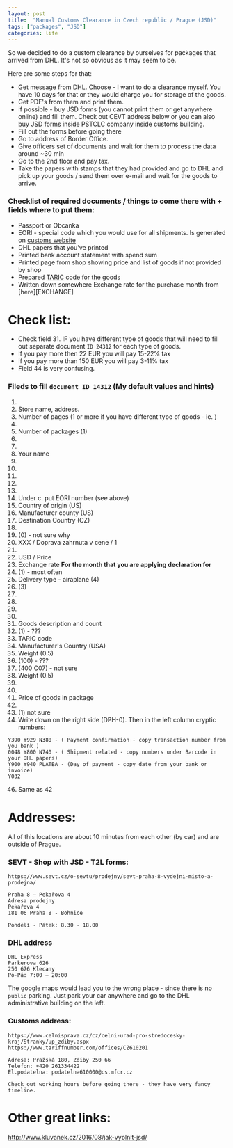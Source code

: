 ```yaml
---
layout: post
title:  "Manual Customs Clearance in Czech republic / Prague (JSD)"
tags: ["packages", "JSD"]
categories: life
---
```


So we decided to do a custom clearance by ourselves for packages that arrived from DHL.
It's not so obvious as it may seem to be.

Here are some steps for that:

* Get message from DHL. Choose - I want to do a clearance myself. You have 10 days for that or they would charge you for storage of the goods.
* Get PDF's from them and print them.
* If possible - buy JSD forms (you cannot print them or get anywhere online) and fill them. Check out CEVT address below or you can also buy JSD forms inside PSTCLC company inside customs building.
* Fill out the forms before going there
* Go to address of Border Office.
* Give officers set of documents and wait for them to process the data around ~30 min
* Go to the 2nd floor and pay tax.
* Take the papers with stamps that they had provided and go to DHL and pick up your goods / send them over e-mail and wait for the goods to arrive.

### Checklist of required documents / things to come there with + fields where to put them:
* Passport or Obcanka
* EORI - special code which you would use for all shipments. Is generated on [customs website][EORI]
* DHL papers that you've printed
* Printed bank account statement with spend sum
* Printed page from shop showing price and list of goods if not provided by shop
* Prepared [TARIC][TARIC] code for the goods
* Written down somewhere Exchange rate for the purchase month from [here][EXCHANGE]

# Check list:
* Check field 31. IF you have different type of goods that will need to fill out separate document `ID 24312` for each type of goods.
* If you pay more then 22 EUR you will pay 15-22% tax
* If you pay more than 150 EUR you will pay 3-11% tax 
* Field 44 is very confusing.

### Fileds to fill `document ID 14312` (My default values and hints)
1. 
2. Store name, address.
3. Number of pages (1 or more if you have different type of goods - ie. )
4. 
5. Number of packages (1)
6. 
7. 
8. Your name
9. 
10. 
11. 
12. 
13. 
14. Under c. put EORI number (see above)
15. Country of origin (US)
16. Manufacturer county (US)
17. Destination Country (CZ)
18. 
19. (0) - not sure why
20. XXX / Doprava zahrnuta v cene / 1
21. 
22. USD / Price
23. Exchange rate **For the month that you are applying declaration for**
24. (1) - most often
25. Delivery type - airaplane (4)
26. (3)
27. 
28. 
29. 
30. 
31. Goods description and count
32. (1) - ???
33. TARIC code
34. Manufacturer's Country (USA)
35. Weight (0.5)
36. (100) - ???
37. (400 C07) - not sure
38. Weight (0.5)
39. 
40. 
41. Price of goods in package
42. 
43. (1) not sure
44. Write down on the right side (DPH-0). Then in the left column cryptic numbers:
```
Y390 Y929 N380 - ( Payment confirmation - copy transaction number from you bank )
0048 Y800 N740 - ( Shipment related - copy numbers under Barcode in your DHL papers) 
Y900 Y940 PLATBA - (Day of payment - copy date from your bank or invoice)
Y032    
```
46.  Same as 42

# Addresses:
All of this locations are about 10 minutes from each other (by car) and are outside of Prague.

### SEVT -  Shop with JSD - T2L forms:
```
https://www.sevt.cz/o-sevtu/prodejny/sevt-praha-8-vydejni-misto-a-prodejna/

Praha 8 – Pekařova 4
Adresa prodejny
Pekařova 4
181 06 Praha 8 - Bohnice

Pondělí - Pátek: 8.30 - 18.00
```

### DHL address

```
DHL Express
Parkerova 626
250 676 Klecany
Po-Pá: 7:00 – 20:00
```

The google maps would lead you to the wrong place - since there is no `public` parking. Just park your car anywhere and go to the DHL administrative building on the left.  


### Customs address:
```
https://www.celnisprava.cz/cz/celni-urad-pro-stredocesky-kraj/Stranky/up_zdiby.aspx
https://www.tariffnumber.com/offices/CZ610201

Adresa: Pražská 180, Zdiby 250 66
Telefon: +420 261334422
El.podatelna: podatelna610000@cs.mfcr.cz

Check out working hours before going there - they have very fancy timeline.
```


# Other great links:
http://www.kluvanek.cz/2016/08/jak-vyplnit-jsd/


[EORI]: https://www.celnisprava.cz/cz/aplikace/Stranky/eoriadhoc.aspx
[TARIC]: http://ec.europa.eu/taxation_customs/dds2/taric/taric_consultation.jsp
[RATE]: https://www.celnisprava.cz/cz/aplikace/Stranky/kurzy.aspx